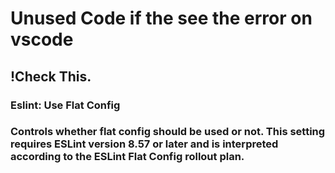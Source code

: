 # Unused Code if the see the error on vscode

## !Check This.
### Eslint: Use Flat Config
### Controls whether flat config should be used or not. This setting requires ESLint version 8.57 or later and is interpreted according to the ESLint Flat Config rollout plan.
